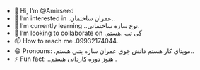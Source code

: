 - 👋 Hi, I’m @Amirseed
- 👀 I’m interested in .عمران ساختمان..
- 🌱 I’m currently learning ..نوع سازه ساختمانی.
- 💞️ I’m looking to collaborate on .گی تب .هستم
- 📫 How to reach me .09932174044..
- 😄 Pronouns: .مویتای کار هستم دانش جوی عمران سازه بتنی هستم..
- ⚡ Fun fact: ..هنوز دوره کاردانی هستم .

<!---
Amirseed/Amirseed is a ✨ special ✨ repository because its `README.md` (this file) appears on your GitHub profile.
You can click the Preview link to take a look at your changes.
--->
